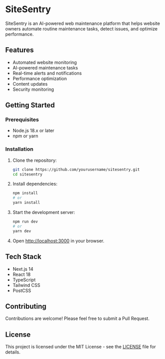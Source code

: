 # SiteSentry

SiteSentry is an AI-powered web maintenance platform that helps website owners automate routine maintenance tasks, detect issues, and optimize performance.

## Features

- Automated website monitoring
- AI-powered maintenance tasks
- Real-time alerts and notifications
- Performance optimization
- Content updates
- Security monitoring

## Getting Started

### Prerequisites

- Node.js 18.x or later
- npm or yarn

### Installation

1. Clone the repository:
   ```bash
   git clone https://github.com/yourusername/sitesentry.git
   cd sitesentry
   ```

2. Install dependencies:
   ```bash
   npm install
   # or
   yarn install
   ```

3. Start the development server:
   ```bash
   npm run dev
   # or
   yarn dev
   ```

4. Open [http://localhost:3000](http://localhost:3000) in your browser.

## Tech Stack

- Next.js 14
- React 18
- TypeScript
- Tailwind CSS
- PostCSS

## Contributing

Contributions are welcome! Please feel free to submit a Pull Request.

## License

This project is licensed under the MIT License - see the [LICENSE](LICENSE) file for details.

